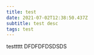 ```yaml
---
title: test
date: 2021-07-02T12:38:50.437Z
subtitle: test desc
tags: test
---
```

testtttt DFDFDFDSDSDS
